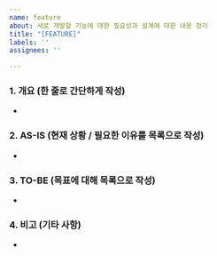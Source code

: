 ```yaml
---
name: feature
about: 새로 개발할 기능에 대한 필요성과 설계에 대한 내용 정리
title: "[FEATURE]"
labels: ''
assignees: ''

---
```


### 1. 개요 (한 줄로 간단하게 작성)
- 

### 2. AS-IS (현재 상황 / 필요한 이유를 목록으로 작성)
- 

### 3. TO-BE (목표에 대해 목록으로 작성)
- 

### 4. 비고 (기타 사항)
 -
